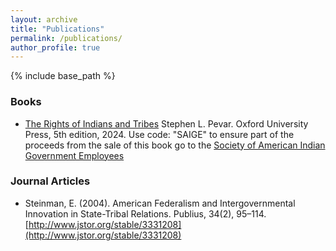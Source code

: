 ```yaml
---
layout: archive
title: "Publications"
permalink: /publications/
author_profile: true
---
```


{% include base_path %}

### Books

* [The Rights of Indians and Tribes](https://www.therightsofindiansandtribes.com) Stephen L. Pevar. Oxford University Press, 5th edition, 2024. Use code: "SAIGE" to ensure part of the proceeds from the sale of this book go to the [Society of American Indian Government Employees](https://saige.org)

### Journal Articles

* Steinman, E. (2004). American Federalism and Intergovernmental Innovation in State-Tribal Relations. Publius, 34(2), 95–114. [http://www.jstor.org/stable/3331208](http://www.jstor.org/stable/3331208)
